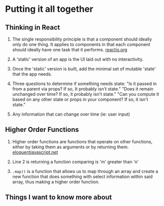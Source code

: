 # Putting it all together  

## Thinking in React  

1. The single responsibility principle is that a component should ideally only do one thing. It applies to components in that each component should ideally have one task that it performs. [reactjs.org](https://reactjs.org/docs/thinking-in-react.html)  

2. A 'static' version of an app is the UI laid out with no interactivity.  

3. Once the 'static' version is built, add the minimal set of mutable 'state' that the app needs.

4. Three questions to determine if something needs state: "Is it passed in from a parent via props? If so, It probably isn't state." "Does it remain unchanged over time? If so, it probably isn't state." "Can you compute it based on any other state or props in your component? If so, it isn't state."  

5. Any information that can change over time (ie: user input)  

## Higher Order Functions

1. Higher order functions are functions that operate on other functions, either by taking them as arguments or by returning them. [eloquentjavascript.net](https://eloquentjavascript.net/05_higher_order.html#h_xxCc98lOBK)  

2. Line 2 is returning a function comparing is 'm' greater than 'n'  

3. `.map()` is a function that allows us to map through an array and create a new function that does something with select information within said array, thus making a higher order function.

## Things I want to know more about

